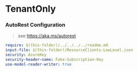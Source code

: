 # TenantOnly
### AutoRest Configuration
> see https://aka.ms/autorest

``` yaml
require: $(this-folder)/../../../../readme.md
input-file: $(this-folder)/ResourceClients-LowLevel.json
security: AzureKey
security-header-name: Fake-Subscription-Key
use-model-reader-writer: true
```